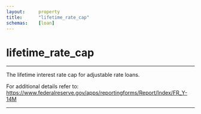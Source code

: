 ```yaml
---
layout:     property
title:      "lifetime_rate_cap"
schemas:    [loan]
---
```


# lifetime_rate_cap

---

The lifetime interest rate cap for adjustable rate loans.

For additional details refer to: https://www.federalreserve.gov/apps/reportingforms/Report/Index/FR_Y-14M

--- 